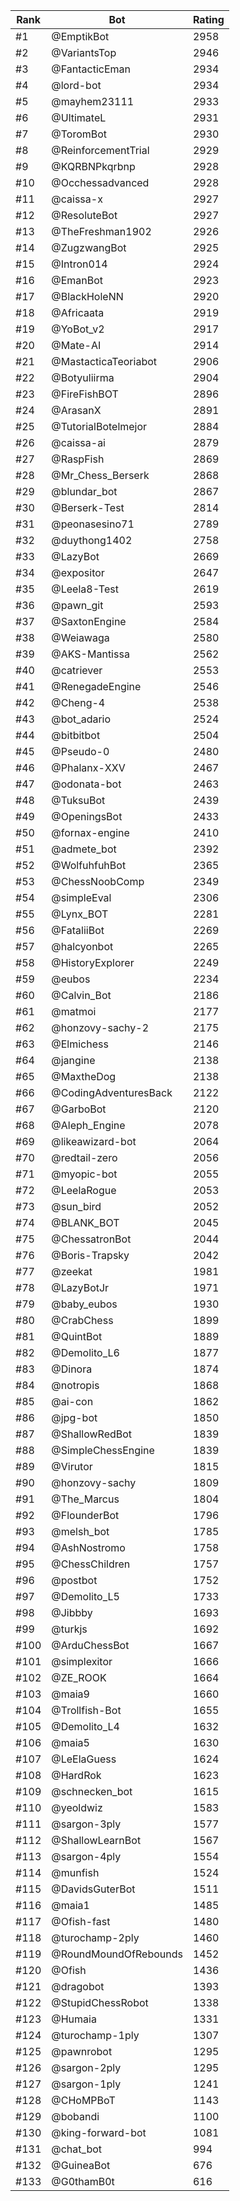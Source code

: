 Rank|Bot|Rating
---|---|---
#1|@EmptikBot|2958
#2|@VariantsTop|2946
#3|@FantacticEman|2934
#4|@lord-bot|2934
#5|@mayhem23111|2933
#6|@UltimateL|2931
#7|@ToromBot|2930
#8|@ReinforcementTrial|2929
#9|@KQRBNPkqrbnp|2928
#10|@Occhessadvanced|2928
#11|@caissa-x|2927
#12|@ResoluteBot|2927
#13|@TheFreshman1902|2926
#14|@ZugzwangBot|2925
#15|@Intron014|2924
#16|@EmanBot|2923
#17|@BlackHoleNN|2920
#18|@Africaata|2919
#19|@YoBot_v2|2917
#20|@Mate-AI|2914
#21|@MastacticaTeoriabot|2906
#22|@Botyuliirma|2904
#23|@FireFishBOT|2896
#24|@ArasanX|2891
#25|@TutorialBotelmejor|2884
#26|@caissa-ai|2879
#27|@RaspFish|2869
#28|@Mr_Chess_Berserk|2868
#29|@blundar_bot|2867
#30|@Berserk-Test|2814
#31|@peonasesino71|2789
#32|@duythong1402|2758
#33|@LazyBot|2669
#34|@expositor|2647
#35|@Leela8-Test|2619
#36|@pawn_git|2593
#37|@SaxtonEngine|2584
#38|@Weiawaga|2580
#39|@AKS-Mantissa|2562
#40|@catriever|2553
#41|@RenegadeEngine|2546
#42|@Cheng-4|2538
#43|@bot_adario|2524
#44|@bitbitbot|2504
#45|@Pseudo-0|2480
#46|@Phalanx-XXV|2467
#47|@odonata-bot|2463
#48|@TuksuBot|2439
#49|@OpeningsBot|2433
#50|@fornax-engine|2410
#51|@admete_bot|2392
#52|@WolfuhfuhBot|2365
#53|@ChessNoobComp|2349
#54|@simpleEval|2306
#55|@Lynx_BOT|2281
#56|@FataliiBot|2269
#57|@halcyonbot|2265
#58|@HistoryExplorer|2249
#59|@eubos|2234
#60|@Calvin_Bot|2186
#61|@matmoi|2177
#62|@honzovy-sachy-2|2175
#63|@Elmichess|2146
#64|@jangine|2138
#65|@MaxtheDog|2138
#66|@CodingAdventuresBack|2122
#67|@GarboBot|2120
#68|@Aleph_Engine|2078
#69|@likeawizard-bot|2064
#70|@redtail-zero|2056
#71|@myopic-bot|2055
#72|@LeelaRogue|2053
#73|@sun_bird|2052
#74|@BLANK_BOT|2045
#75|@ChessatronBot|2044
#76|@Boris-Trapsky|2042
#77|@zeekat|1981
#78|@LazyBotJr|1971
#79|@baby_eubos|1930
#80|@CrabChess|1899
#81|@QuintBot|1889
#82|@Demolito_L6|1877
#83|@Dinora|1874
#84|@notropis|1868
#85|@ai-con|1862
#86|@jpg-bot|1850
#87|@ShallowRedBot|1839
#88|@SimpleChessEngine|1839
#89|@Virutor|1815
#90|@honzovy-sachy|1809
#91|@The_Marcus|1804
#92|@FlounderBot|1796
#93|@melsh_bot|1785
#94|@AshNostromo|1758
#95|@ChessChildren|1757
#96|@postbot|1752
#97|@Demolito_L5|1733
#98|@Jibbby|1693
#99|@turkjs|1692
#100|@ArduChessBot|1667
#101|@simplexitor|1666
#102|@ZE_ROOK|1664
#103|@maia9|1660
#104|@Trollfish-Bot|1655
#105|@Demolito_L4|1632
#106|@maia5|1630
#107|@LeElaGuess|1624
#108|@HardRok|1623
#109|@schnecken_bot|1615
#110|@yeoldwiz|1583
#111|@sargon-3ply|1577
#112|@ShallowLearnBot|1567
#113|@sargon-4ply|1554
#114|@munfish|1524
#115|@DavidsGuterBot|1511
#116|@maia1|1485
#117|@Ofish-fast|1480
#118|@turochamp-2ply|1460
#119|@RoundMoundOfRebounds|1452
#120|@Ofish|1436
#121|@dragobot|1393
#122|@StupidChessRobot|1338
#123|@Humaia|1331
#124|@turochamp-1ply|1307
#125|@pawnrobot|1295
#126|@sargon-2ply|1295
#127|@sargon-1ply|1241
#128|@CHoMPBoT|1143
#129|@bobandi|1100
#130|@king-forward-bot|1081
#131|@chat_bot|994
#132|@GuineaBot|676
#133|@G0thamB0t|616
